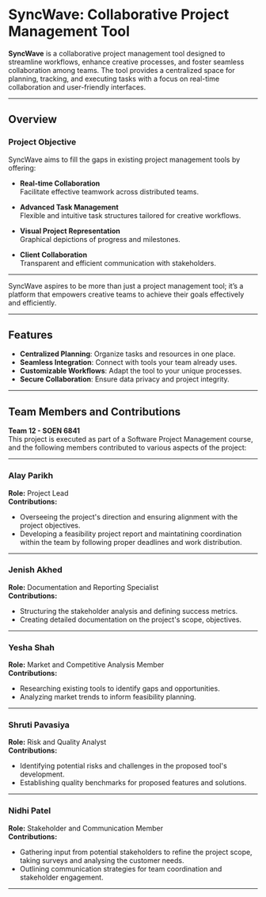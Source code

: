 # SyncWave: Collaborative Project Management Tool

**SyncWave** is a collaborative project management tool designed to streamline workflows, enhance creative processes, and foster seamless collaboration among teams. The tool provides a centralized space for planning, tracking, and executing tasks with a focus on real-time collaboration and user-friendly interfaces.

---

## Overview

### Project Objective
SyncWave aims to fill the gaps in existing project management tools by offering:

- **Real-time Collaboration**  
  Facilitate effective teamwork across distributed teams.
  
- **Advanced Task Management**  
  Flexible and intuitive task structures tailored for creative workflows.
  
- **Visual Project Representation**  
  Graphical depictions of progress and milestones.
  
- **Client Collaboration**  
  Transparent and efficient communication with stakeholders.

---

SyncWave aspires to be more than just a project management tool; it’s a platform that empowers creative teams to achieve their goals effectively and efficiently.

---

## Features
- **Centralized Planning**: Organize tasks and resources in one place.
- **Seamless Integration**: Connect with tools your team already uses.
- **Customizable Workflows**: Adapt the tool to your unique processes.
- **Secure Collaboration**: Ensure data privacy and project integrity.

---
## Team Members and Contributions

**Team 12 - SOEN 6841**  
This project is executed as part of a Software Project Management course, and the following members contributed to various aspects of the project:

---

### **Alay Parikh**   
**Role:** Project Lead  
**Contributions:**  
- Overseeing the project's direction and ensuring alignment with the project objectives.  
- Developing a feasibility project report and maintatining coordination within the team by following proper deadlines and work distribution.

---

### **Jenish Akhed**  
**Role:** Documentation and Reporting Specialist  
**Contributions:**  
- Structuring the stakeholder analysis and defining success metrics. 
- Creating detailed documentation on the project's scope, objectives.

---

### **Yesha Shah**   
**Role:** Market and Competitive Analysis Member  
**Contributions:**  
- Researching existing tools to identify gaps and opportunities.
- Analyzing market trends to inform feasibility planning. 

---

### **Shruti Pavasiya**   
**Role:** Risk and Quality Analyst  
**Contributions:**  
- Identifying potential risks and challenges in the proposed tool's development.  
- Establishing quality benchmarks for proposed features and solutions.

---

### **Nidhi Patel**   
**Role:** Stakeholder and Communication Member  
**Contributions:**  
- Gathering input from potential stakeholders to refine the project scope, taking surveys and analysing the customer needs.  
- Outlining communication strategies for team coordination and stakeholder engagement.

---


